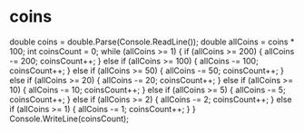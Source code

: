 # coins

 double coins = double.Parse(Console.ReadLine());
            double allCoins = coins * 100;
            int coinsCount = 0;
            while (allCoins >= 1)
            {
                if (allCoins >= 200)
                {
                    allCoins -= 200;
                    coinsCount++;
                }
                else if (allCoins >= 100)
                {
                    allCoins -= 100;
                    coinsCount++;
                }
                else if (allCoins >= 50)
                {
                    allCoins -= 50;
                    coinsCount++;
                }
                else if (allCoins >= 20)
                {
                    allCoins -= 20;
                    coinsCount++;
                }
                else if (allCoins >= 10)
                {
                    allCoins -= 10;
                    coinsCount++;
                }
                else if (allCoins >= 5)
                {
                    allCoins -= 5;
                    coinsCount++;
                }
                else if (allCoins >= 2)
                {
                    allCoins -= 2;
                    coinsCount++;
                }
                else if (allCoins >= 1)
                {
                    allCoins -= 1;
                    coinsCount++;
                }
            }
            Console.WriteLine(coinsCount);
